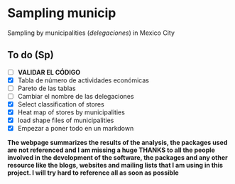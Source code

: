 Sampling municip
================

Sampling by municipalities (*delegaciones*) in Mexico City

To do (Sp)
----------

- [ ] __VALIDAR EL CÓDIGO__
- [X] Tabla de número de actividades económicas
- [ ] Pareto de las tablas
- [ ] Cambiar el nombre de las delegaciones
- [X] Select classification of stores
- [X] Heat map of stores by municipalities
- [X] load shape files of municipalities
- [X] Empezar a poner todo en un markdown

**The webpage summarizes the results of the analysis, the packages used are not referenced and I am missing a huge THANKS to all the people involved in the development of the software, the packages and any other resource like the blogs, websites and mailing lists that I am using in this project. I will try hard to reference all as soon as possible**
